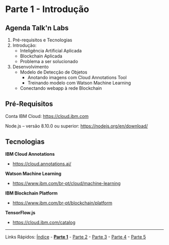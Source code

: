 # Parte 1 - Introdução

## Agenda Talk'n Labs
1. Pré-requisitos e Tecnologias	
2. Introdução:
    - Inteligência Artificial Aplicada
    - Blockchain Aplicada
    - Problema a ser solucionado
3. Desenvolvimento
    - Modelo de Detecção de Objetos
        - Anotando imagens com Cloud Annotations Tool
        - Treinando modelo com Watson Machine Learning
    - Conectando webapp à rede Blockchain

## Pré-Requisitos

Conta IBM Cloud: https://cloud.ibm.com

Node.js – versão 8.10.0 ou superior: https://nodejs.org/en/download/ 

## Tecnologias

**IBM  Cloud Annotations**
- https://cloud.annotations.ai/

**Watson Machine Learning**
- https://www.ibm.com/br-pt/cloud/machine-learning

**IBM Blockchain Platform**
- https://www.ibm.com/br-pt/blockchain/platform

**TensorFlow.js**
- https://cloud.ibm.com/catalog



***
Links Rápidos:
[Índice](https://github.com/plcpinho/talknlabs/) - **[Parte 1](/content/intro.md)** - [Parte 2](/content/md/cloudannotations.md) - [Parte 3](/content/md/instancias.md) - [Parte 4](/content/md/treinamento.md) - [Parte 5](/content/md/rede-ibp.md)
